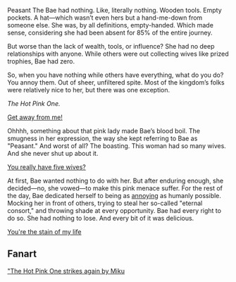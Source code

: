 <!-- title: Pure Spite -->
<!-- relationship: Enemy -->

Peasant The Bae had nothing. Like, literally nothing. Wooden tools. Empty pockets. A hat—which wasn’t even hers but a hand-me-down from someone else. She was, by all definitions, empty-handed. Which made sense, considering she had been absent for 85% of the entire journey.

But worse than the lack of wealth, tools, or influence? She had no deep relationships with anyone. While others were out collecting wives like prized trophies, Bae had zero.

So, when you have nothing while others have everything, what do you do? You annoy them. Out of sheer, unfiltered spite. Most of the kingdom’s folks were relatively nice to her, but there was one exception.

_The Hot Pink One._

[Get away from me!](#embed:https://www.youtube.com/live/t5NGryTaGqk?feature=shared&t=1055)

Ohhhh, something about that pink lady made Bae’s blood boil. The smugness in her expression, the way she kept referring to Bae as "Peasant." And worst of all? The boasting. This woman had so many wives. And she never shut up about it.

[You really have five wives?](#embed:https://www.youtube.com/watch?v=t5NGryTaGqk&t=2169s)

At first, Bae wanted nothing to do with her. But after enduring enough, she decided—no, she vowed—to make this pink menace suffer. For the rest of the day, Bae dedicated herself to being as [annoying](https://www.youtube.com/live/t5NGryTaGqk?feature=shared&t=3285) as humanly possible. Mocking her in front of others, trying to steal her so-called "eternal consort," and throwing shade at every opportunity. Bae had every right to do so. She had nothing to lose. And every bit of it was delicious.

[You're the stain of my life](#embed:https://www.youtube.com/live/t5NGryTaGqk?feature=shared&t=4918)

## Fanart

["The Hot Pink One strikes again by Miku](https://x.com/Mikururun/status/1915083922976678195)

<!-- shiori, bijou, ina -->
